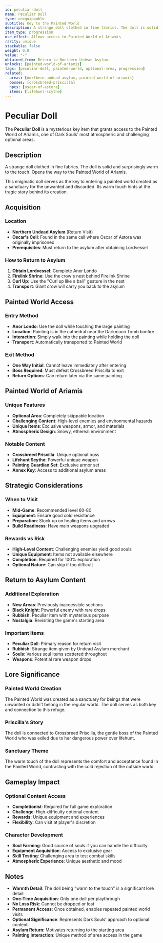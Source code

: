 ```yaml
---
id: peculiar-doll
name: Peculiar Doll
type: unequippable
subtitle: Key to the Painted World
description: A strange doll clothed in fine fabrics. The doll is solid and surprisingly warm to the touch. Opens the way to the Painted World of Ariamis.
item_type: progression
use_effect: Allows access to Painted World of Ariamis
rarity: unique
stackable: false
weight: 0.0
value: "-"
obtained_from: Return to Northern Undead Asylum
unlocks: [painted-world-of-ariamis]
tags: [peculiar-doll, painted-world, optional-area, progression]
related:
  areas: [northern-undead-asylum, painted-world-of-ariamis]
  bosses: [crossbreed-priscilla]
  npcs: [oscar-of-astora]
  items: [lifehunt-scythe]
---
```


# Peculiar Doll

The **Peculiar Doll** is a mysterious key item that grants access to the Painted World of Ariamis, one of Dark Souls' most atmospheric and challenging optional areas.

## Description

A strange doll clothed in fine fabrics. The doll is solid and surprisingly warm to the touch. Opens the way to the Painted World of Ariamis.

This enigmatic doll serves as the key to entering a painted world created as a sanctuary for the unwanted and discarded. Its warm touch hints at the tragic story behind its creation.

## Acquisition

### Location
- **Northern Undead Asylum** (Return Visit)
- **Oscar's Cell**: Found in the same cell where Oscar of Astora was originally imprisoned
- **Prerequisites**: Must return to the asylum after obtaining Lordvessel

### How to Return to Asylum
1. **Obtain Lordvessel**: Complete Anor Londo
2. **Firelink Shrine**: Use the crow's nest behind Firelink Shrine
3. **Curl Up**: Use the "Curl up like a ball" gesture in the nest
4. **Transport**: Giant crow will carry you back to the asylum

## Painted World Access

### Entry Method
- **Anor Londo**: Use the doll while touching the large painting
- **Location**: Painting is in the cathedral near the Darkmoon Tomb bonfire
- **Interaction**: Simply walk into the painting while holding the doll
- **Transport**: Automatically transported to Painted World

### Exit Method
- **One Way Initial**: Cannot leave immediately after entering
- **Boss Required**: Must defeat Crossbreed Priscilla to exit
- **Return Options**: Can return later via the same painting

## Painted World of Ariamis

### Unique Features
- **Optional Area**: Completely skippable location
- **Challenging Content**: High-level enemies and environmental hazards
- **Unique Items**: Exclusive weapons, armor, and materials
- **Atmospheric Design**: Snowy, ethereal environment

### Notable Content
- **Crossbreed Priscilla**: Unique optional boss
- **Lifehunt Scythe**: Powerful unique weapon
- **Painting Guardian Set**: Exclusive armor set
- **Annex Key**: Access to additional asylum areas

## Strategic Considerations

### When to Visit
- **Mid-Game**: Recommended level 60-80
- **Equipment**: Ensure good cold resistance
- **Preparation**: Stock up on healing items and arrows
- **Build Readiness**: Have main weapons upgraded

### Rewards vs Risk
- **High-Level Content**: Challenging enemies yield good souls
- **Unique Equipment**: Items not available elsewhere
- **Completion**: Required for 100% exploration
- **Optional Nature**: Can skip if too difficult

## Return to Asylum Content

### Additional Exploration
- **New Areas**: Previously inaccessible sections
- **Black Knight**: Powerful enemy with rare drops
- **Rubbish**: Peculiar item with mysterious purpose
- **Nostalgia**: Revisiting the game's starting area

### Important Items
- **Peculiar Doll**: Primary reason for return visit
- **Rubbish**: Strange item given by Undead Asylum merchant
- **Souls**: Various soul items scattered throughout
- **Weapons**: Potential rare weapon drops

## Lore Significance

### Painted World Creation
The Painted World was created as a sanctuary for beings that were unwanted or didn't belong in the regular world. The doll serves as both key and connection to this refuge.

### Priscilla's Story
The doll is connected to Crossbreed Priscilla, the gentle boss of the Painted World who was exiled due to her dangerous power over lifehunt.

### Sanctuary Theme
The warm touch of the doll represents the comfort and acceptance found in the Painted World, contrasting with the cold rejection of the outside world.

## Gameplay Impact

### Optional Content Access
- **Completionist**: Required for full game exploration
- **Challenge**: High-difficulty optional content
- **Rewards**: Unique equipment and experiences
- **Flexibility**: Can visit at player's discretion

### Character Development
- **Soul Farming**: Good source of souls if you can handle the difficulty
- **Equipment Acquisition**: Access to exclusive gear
- **Skill Testing**: Challenging area to test combat skills
- **Atmospheric Experience**: Unique aesthetic and mood

## Notes

- **Warmth Detail**: The doll being "warm to the touch" is a significant lore detail
- **One-Time Acquisition**: Only one doll per playthrough
- **No Loss Risk**: Cannot be dropped or lost
- **Permanent Access**: Once obtained, enables repeated painted world visits
- **Optional Significance**: Represents Dark Souls' approach to optional content
- **Asylum Return**: Motivates returning to the starting area
- **Painting Interaction**: Unique method of area access in the game